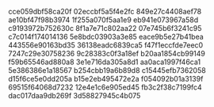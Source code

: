cce059dbf58ca20f
02eccbf5a5f4e2fc
849e27c4408aef78
ae10bf47f98b3974
1f255a070f5aa1e9
eb941e073967a58d
c9193972b752630c
8f1a7e71c802aa22
07e745b6f3241c95
c7c014f174014136
5e8bdc03903a3e85
eace9b5e27b41bea
443556e90163bd35
36138eadc6839ca5
f47f1eccfde7eec0
7247c29e30758236
9c28383c0f3a18ef
b20aa1854cb99149
f59b65546ad880a8
3e1e716da305a8d1
aa0aca1997f46ca1
5e386386e1a18567
b254cbb19a6b89d8
c15445efb7362058
d15f6ce5e0dd205a
b15e2eb495472e2a
f054092b01a3139f
69515f64068d7232
12e4e1c6e905ed45
fb3c2f38c7199fc4
dac017daa9db269f
3d58827945c4b075
